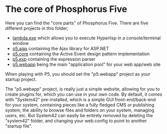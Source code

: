 The core of Phosphorus Five
===============

Here you can find the "core parts" of Phosphorus Five. There are five different projects in this folder;

* [lambda.exe](/core/lambda.exe/) which allows you to execute Hyperlisp in a console/terminal window
* [p5.ajax](/core/p5.ajax/) containing the Ajax library for ASP.NET
* [p5.core](/core/p5.core/) containing the Active Event design pattern implementation
* [p5.exp](/core/p5.exp/) containing the expression parser
* [p5.webapp](/core/p5.webapp/) being the main "application pool" for your web app/web site

When playing with P5, you should set the "p5.webapp" project as your startup project. 

The "p5.webapp" project, is really just a simple website, allowing for you to create plugins for, which you can use in your own
code. By default, it comes with "System42" pre-installed, which is a simple GUI front-end/back-end for your system, containing
pieces like a fully fledged CMS or publishing system, the ability to browse files and folders on your system, managing users, etc.
But System42 can easily be entirely removed by deleting the "system42" folder, and changing your web.config to point to another 
"startup file".


